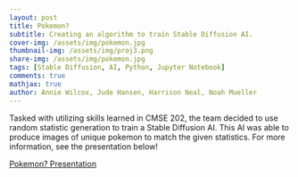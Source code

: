 ```yaml
---
layout: post
title: Pokemon?
subtitle: Creating an algorithm to train Stable Diffusion AI.
cover-img: /assets/img/pokemon.jpg
thumbnail-img: /assets/img/proj3.png
share-img: /assets/img/pokemon.jpg
tags: [Stable Diffusion, AI, Python, Jupyter Notebook]
comments: true
mathjax: true
author: Annie Wilcox, Jude Hansen, Harrison Neal, Noah Mueller
---
```


Tasked with utilizing skills learned in CMSE 202, the team decided to use random statistic generation to train a Stable Diffusion AI. This AI was able to produce images of unique pokemon to match the given statistics. For more information, see the presentation below!

[Pokemon? Presentation](https://docs.google.com/presentation/d/1zNpcLp9-7cvmd8PtzF_8ksvVJwgvcJr69FjWW7xkK0Q/edit?usp=sharing)
